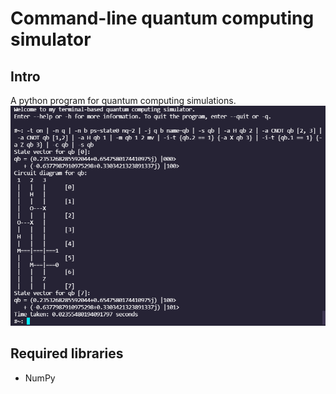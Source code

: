 # Command-line quantum computing simulator
## Intro
A python program for quantum computing simulations.
![example](/example.png?raw=true)
## Required libraries
* NumPy
